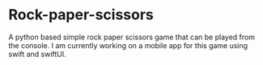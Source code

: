 # Rock-paper-scissors
A python based simple rock paper scissors game that can be played from the console. 
I am currently working on a mobile app for this game using swift and swiftUI.
